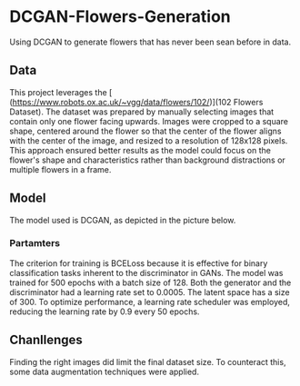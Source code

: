 # DCGAN-Flowers-Generation
Using DCGAN to generate flowers that has never been sean before in data.

## Data
This project leverages the [ (https://www.robots.ox.ac.uk/~vgg/data/flowers/102/)](102 Flowers Dataset). The dataset was prepared by manually selecting images that contain only one flower facing upwards. Images were cropped to a square shape, centered around the flower so that the center of the flower aligns with the center of the image, and resized to a resolution of 128x128 pixels. This approach ensured better results as the model could focus on the flower's shape and characteristics rather than background distractions or multiple flowers in a frame.

## Model
The model used is DCGAN, as depicted in the picture below.

### Partamters
The criterion for training is BCELoss because it is effective for binary classification tasks inherent to the discriminator in GANs. The model was trained for 500 epochs with a batch size of 128. Both the generator and the discriminator had a learning rate set to 0.0005. The latent space has a size of 300. To optimize performance, a learning rate scheduler was employed, reducing the learning rate by 0.9 every 50 epochs.

## Chanllenges
Finding the right images did limit the final dataset size. To counteract this, some data augmentation techniques were applied.
